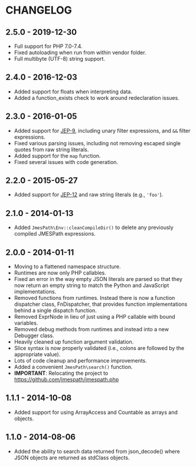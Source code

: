 # CHANGELOG
## 2.5.0 - 2019-12-30
* Full support for PHP 7.0-7.4.
* Fixed autoloading when run from within vendor folder.
* Full multibyte (UTF-8) string support.
## 2.4.0 - 2016-12-03
* Added support for floats when interpreting data.
* Added a function_exists check to work around redeclaration issues.
## 2.3.0 - 2016-01-05
* Added support for [JEP-9](https://github.com/jmespath/jmespath.site/blob/master/docs/proposals/improved-filters.rst),
  including unary filter expressions, and `&&` filter expressions.
* Fixed various parsing issues, including not removing escaped single quotes
  from raw string literals.
* Added support for the `map` function.
* Fixed several issues with code generation.
## 2.2.0 - 2015-05-27
* Added support for [JEP-12](https://github.com/jmespath/jmespath.site/blob/master/docs/proposals/raw-string-literals.rst)
  and raw string literals (e.g., `'foo'`).
## 2.1.0 - 2014-01-13
* Added `JmesPath\Env::cleanCompileDir()` to delete any previously compiled
  JMESPath expressions.
## 2.0.0 - 2014-01-11
* Moving to a flattened namespace structure.
* Runtimes are now only PHP callables.
* Fixed an error in the way empty JSON literals are parsed so that they now
  return an empty string to match the Python and JavaScript implementations.
* Removed functions from runtimes. Instead there is now a function dispatcher
  class, FnDispatcher, that provides function implementations behind a single
  dispatch function.
* Removed ExprNode in lieu of just using a PHP callable with bound variables.
* Removed debug methods from runtimes and instead into a new Debugger class.
* Heavily cleaned up function argument validation.
* Slice syntax is now properly validated (i.e., colons are followed by the
  appropriate value).
* Lots of code cleanup and performance improvements.
* Added a convenient `JmesPath\search()` function.
* **IMPORTANT**: Relocating the project to https://github.com/jmespath/jmespath.php
## 1.1.1 - 2014-10-08
* Added support for using ArrayAccess and Countable as arrays and objects.
## 1.1.0 - 2014-08-06
* Added the ability to search data returned from json_decode() where JSON
  objects are returned as stdClass objects.
